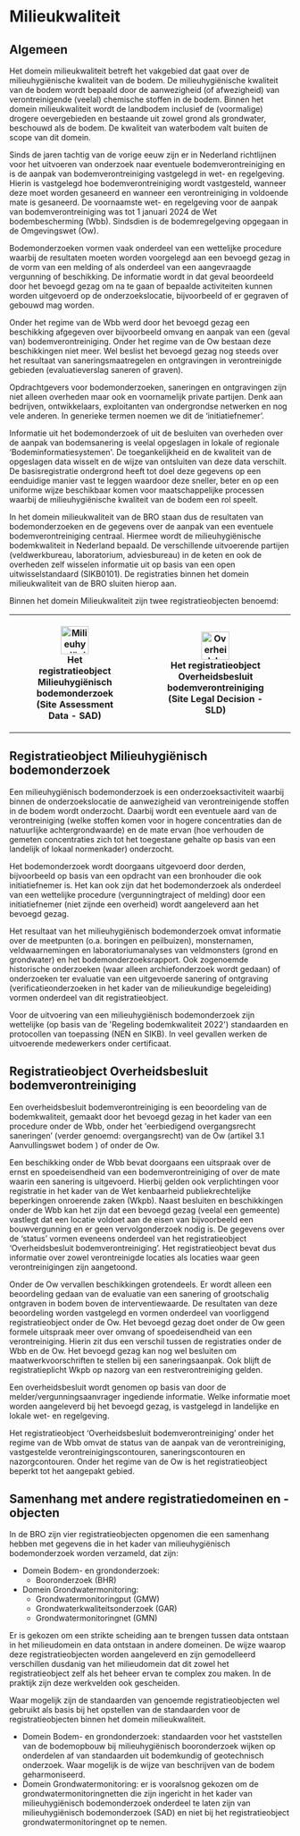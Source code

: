 # Milieukwaliteit

## Algemeen
Het domein milieukwaliteit betreft het vakgebied dat gaat over de milieuhygiënische kwaliteit van de bodem. De milieuhygiënische kwaliteit van de bodem wordt bepaald door de aanwezigheid (of afwezigheid) van verontreinigende (veelal) chemische stoffen in de bodem. Binnen het domein milieukwaliteit wordt de landbodem inclusief de (voormalige) drogere oevergebieden en bestaande uit zowel grond als grondwater, beschouwd als de bodem. De kwaliteit van waterbodem valt buiten de scope van dit domein. 

Sinds de jaren tachtig van de vorige eeuw zijn er in Nederland richtlijnen voor het uitvoeren van onderzoek naar eventuele bodemverontreiniging en is de aanpak van bodemverontreiniging vastgelegd in wet- en regelgeving. Hierin is vastgelegd hoe bodemverontreiniging wordt vastgesteld, wanneer deze moet worden gesaneerd en wanneer een verontreiniging in voldoende mate is gesaneerd. De voornaamste wet- en regelgeving voor de aanpak van bodemverontreiniging was tot 1 januari 2024 de Wet bodembescherming (Wbb). Sindsdien is de bodemregelgeving opgegaan in de Omgevingswet (Ow).

Bodemonderzoeken vormen vaak onderdeel van een wettelijke procedure waarbij de resultaten moeten worden voorgelegd aan een bevoegd gezag in de vorm van een melding of als onderdeel van een aangevraagde vergunning of beschikking. De informatie wordt in dat geval beoordeeld door het bevoegd gezag om na te gaan of bepaalde activiteiten kunnen worden uitgevoerd op de onderzoekslocatie, bijvoorbeeld of er gegraven of gebouwd mag worden.

Onder het regime van de Wbb werd door het bevoegd gezag een beschikking afgegeven over bijvoorbeeld omvang en aanpak van een (geval van) bodemverontreiniging. Onder het regime van de Ow bestaan deze beschikkingen niet meer. Wel beslist het bevoegd gezag nog steeds over het resultaat van saneringsmaatregelen en ontgravingen in verontreinigde gebieden (evaluatieverslag saneren of graven).

Opdrachtgevers voor bodemonderzoeken, saneringen en ontgravingen zijn niet alleen overheden maar ook en voornamelijk private partijen. Denk aan bedrijven, ontwikkelaars, exploitanten van ondergrondse netwerken en nog vele anderen. In generieke termen noemen we dit de ‘initiatiefnemer’.

Informatie uit het bodemonderzoek of uit de besluiten van overheden over de aanpak van bodemsanering is veelal opgeslagen in lokale of regionale ‘Bodeminformatiesystemen'. De toegankelijkheid en de kwaliteit van de opgeslagen data wisselt en de wijze van ontsluiten van deze data verschilt. De basisregistratie ondergrond heeft tot doel deze gegevens op een eenduidige manier vast te leggen waardoor deze sneller, beter en op een uniforme wijze beschikbaar komen voor maatschappelijke processen waarbij de milieuhygiënische kwaliteit van de bodem een rol speelt.

In het domein milieukwaliteit van de BRO staan dus de resultaten van bodemonderzoeken en de gegevens over de aanpak van een eventuele bodemverontreiniging centraal. Hiermee wordt de milieuhygiënische bodemkwaliteit in Nederland bepaald. De verschillende uitvoerende partijen (veldwerkbureau, laboratorium, adviesbureau) in de keten en ook de overheden zelf wisselen informatie uit op basis van een open uitwisselstandaard (SIKB0101). De registraties binnen het domein milieukwaliteit van de BRO sluiten hierop aan.

Binnen het domein Milieukwaliteit zijn twee registratieobjecten benoemd:

<table style="width: 100%;">
	<colgroup style="width: 50%;"></colgroup>
	<colgroup style="width: 50%;"></colgroup>
	<tbody>
        	<tr>
			<th>
				<figure>
				<!-- link to generic location of GitHub/BROprogramma -->
				<!-- <img src="https://github.com/BROprogramma/generiek/raw/gh-pages/mk/media/BRO_Registratieobject tegel_Milieuhygiënisch bodemonderzoek.png" alt="Milieuhygiënisch bodemonderzoek" width="50"/> -->
				<!-- link to location on docs.geostandaarden -->
				<img src="https://docs.geostandaarden.nl/bro/gen/mk/media/BRO_Registratieobject tegel_Milieuhygiënisch bodemonderzoek.png" alt="Milieuhygiënisch bodemonderzoek" width="50"/>
			 	<figcaption>
			 		Het registratieobject Milieuhygiënisch bodemonderzoek (Site Assessment Data - SAD)
			  	</figcaption>
				</figure>
			</th>
                     	<th>
				<figure>
					<!-- link to generic location of GitHub/BROprogramma -->
					<!-- <img src="https://github.com/BROprogramma/generiek/raw/gh-pages/mk/media/BRO_Registratieobject tegel_Overheidsbesluit bodemverontreiniging.png" alt="Overheidsbesluit bodemverontreiniging" width="50"/> -->
					<!-- link to location on docs.geostandaarden -->
					<img src="https://docs.geostandaarden.nl/bro/gen/mk/media/BRO_Registratieobject tegel_Overheidsbesluit bodemverontreiniging.png" alt="Overheidsbesluit bodemverontreiniging" width="50"/>
					<figcaption>
				 		Het registratieobject Overheidsbesluit bodemverontreiniging (Site Legal Decision - SLD)
				  	</figcaption>
				</figure>				
			</th>
                </tr>
	</tbody>
</table>

## Registratieobject Milieuhygiënisch bodemonderzoek
Een milieuhygiënisch bodemonderzoek is een onderzoeksactiviteit waarbij binnen de onderzoekslocatie de aanwezigheid van verontreinigende stoffen in de bodem wordt onderzocht. Daarbij wordt een eventuele aard van de verontreiniging (welke stoffen komen voor in hogere concentraties dan de natuurlijke achtergrondwaarde) en de mate ervan (hoe verhouden de gemeten concentraties zich tot het toegestane gehalte op basis van een landelijk of lokaal normenkader) onderzocht.

Het bodemonderzoek wordt doorgaans uitgevoerd door derden, bijvoorbeeld op basis van een opdracht van een bronhouder die ook initiatiefnemer is. Het kan ook zijn dat het bodemonderzoek als onderdeel van een wettelijke procedure (vergunningtraject of melding) door een initiatiefnemer (niet zijnde een overheid) wordt aangeleverd aan het  bevoegd gezag.

Het resultaat van het milieuhygiënisch bodemonderzoek omvat informatie over de meetpunten (o.a. boringen en peilbuizen), monsternamen, veldwaarnemingen en laboratoriumanalyses van veldmonsters (grond en grondwater) en het bodemonderzoeksrapport. Ook zogenoemde historische onderzoeken (waar alleen archiefonderzoek wordt gedaan) of onderzoeken ter evaluatie van een uitgevoerde sanering of ontgraving (verificatieonderzoeken in het kader van de milieukundige begeleiding) vormen onderdeel van dit registratieobject.

Voor de uitvoering van een milieuhygiënisch bodemonderzoek zijn wettelijke (op basis van de 'Regeling bodemkwaliteit 2022') standaarden en protocollen van toepassing (NEN en SIKB). In veel gevallen werken de uitvoerende medewerkers onder certificaat.  

## Registratieobject Overheidsbesluit bodemverontreiniging
Een overheidsbesluit bodemverontreiniging is een beoordeling van de bodemkwaliteit, gemaakt door het bevoegd gezag in het kader van een procedure onder de Wbb, onder het 'eerbiedigend overgangsrecht saneringen’ (verder genoemd: overgangsrecht) van de Ow (artikel 3.1 Aanvullingswet bodem ) of onder de Ow. 

Een beschikking onder de Wbb bevat doorgaans een uitspraak over de ernst en spoedeisendheid van een bodemverontreiniging of over de mate waarin een sanering is uitgevoerd. Hierbij gelden ook verplichtingen voor registratie in het kader van de Wet kenbaarheid publiekrechtelijke beperkingen onroerende zaken (Wkpb). Naast besluiten en beschikkingen onder de Wbb kan het zijn dat een bevoegd gezag (veelal een gemeente) vastlegt dat een locatie voldoet aan de eisen van bijvoorbeeld een bouwvergunning en er geen vervolgonderzoek nodig is. De gegevens over de ‘status’ vormen eveneens onderdeel van het registratieobject ‘Overheidsbesluit bodemverontreiniging’. Het registratieobject bevat dus informatie over zowel verontreinigde locaties als locaties waar geen verontreinigingen zijn aangetoond. 

Onder de Ow vervallen beschikkingen grotendeels. Er wordt alleen een beoordeling gedaan van de evaluatie van een sanering of grootschalig ontgraven in bodem boven de interventiewaarde. De resultaten van deze beoordeling worden vastgelegd en vormen onderdeel van voorliggend registratieobject onder de Ow. Het bevoegd gezag doet onder de Ow geen formele uitspraak meer over omvang of spoedeisendheid van een verontreiniging. Hierin zit dus een verschil tussen de registraties onder de Wbb en de Ow. Het bevoegd gezag kan nog wel besluiten om maatwerkvoorschriften te stellen bij een saneringsaanpak. Ook blijft de registratieplicht Wkpb op nazorg van een restverontreiniging gelden.

Een overheidsbesluit wordt genomen op basis van door de melder/vergunningsaanvrager ingediende informatie. Welke informatie moet worden aangeleverd bij het bevoegd gezag, is vastgelegd in landelijke en lokale wet- en regelgeving. 

Het registratieobject ‘Overheidsbesluit bodemverontreiniging’ onder het regime van de Wbb omvat de status van de aanpak van de verontreiniging, vastgestelde verontreinigingscontouren, saneringscontouren en nazorgcontouren. Onder het regime van de Ow is het registratieobject beperkt tot het aangepakt gebied. 

## Samenhang met andere registratiedomeinen en -objecten
In de BRO zijn vier registratieobjecten opgenomen die een samenhang hebben met gegevens die in het kader van milieuhygiënisch bodemonderzoek worden verzameld, dat zijn:
- Domein Bodem- en grondonderzoek:
	- Booronderzoek (BHR)
- Domein Grondwatermonitoring:
	- Grondwatermonitoringput (GMW)  
	- Grondwaterkwaliteitsonderzoek (GAR)
	- Grondwatermonitoringnet (GMN)
	
Er is gekozen om een strikte scheiding aan te brengen tussen data ontstaan in het milieudomein en data ontstaan in andere domeinen. De wijze waarop deze registratieobjecten worden aangeleverd en zijn gemodelleerd verschillen dusdanig van het milieudomein dat dit zowel het registratieobject zelf als het beheer ervan te complex zou maken. In de praktijk zijn deze werkvelden ook gescheiden.

Waar mogelijk zijn de standaarden van genoemde registratieobjecten wel gebruikt als basis bij het opstellen van de standaarden voor de registratieobjecten binnen het domein milieukwaliteit.

- Domein Bodem- en grondonderzoek: standaarden voor het vaststellen van de bodemopbouw bij milieuhygiënisch booronderzoek wijken op onderdelen af van standaarden uit bodemkundig of geotechnisch onderzoek. Waar mogelijk is de wijze van beschrijven van de bodem geharmoniseerd.
- Domein Grondwatermonitoring: er is vooralsnog gekozen om de grondwatermonitoringnetten die zijn ingericht in het kader van milieuhygiënisch bodemonderzoek onderdeel te laten zijn van milieuhygiënisch bodemonderzoek (SAD) en niet bij het registratieobject grondwatermonitoringnet op te nemen.
